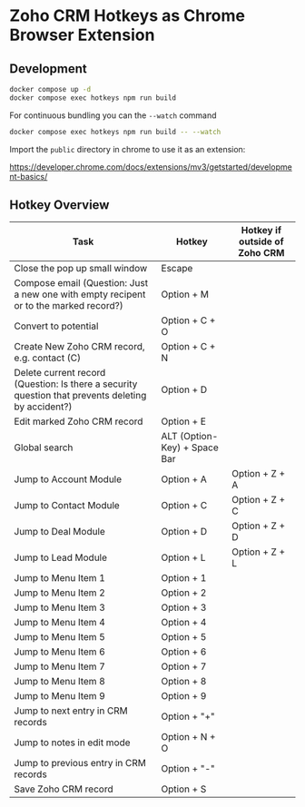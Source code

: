 # Zoho CRM Hotkeys as Chrome Browser Extension

## Development

```bash
docker compose up -d
docker compose exec hotkeys npm run build
```

For continuous bundling you can the `--watch` command

```bash
docker compose exec hotkeys npm run build -- --watch
```

Import the `public` directory in chrome to use it as an extension:

https://developer.chrome.com/docs/extensions/mv3/getstarted/development-basics/

## Hotkey Overview

| Task                                                                                               | Hotkey                       | Hotkey if outside of Zoho CRM |
| -------------------------------------------------------------------------------------------------- | ---------------------------- | ----------------------------- |
| Close the pop up small window                                                                      | Escape                       |                               |
| Compose email (Question: Just a new one with empty recipent or to the marked record?)              | Option + M                   |                               |
| Convert to potential                                                                               | Option + C + O               |                               |
| Create New Zoho CRM record, e.g. contact (C)                                                       | Option + C + N               |                               |
| Delete current record (Question: Is there a security question that prevents deleting by accident?) | Option + D                   |                               |
| Edit marked Zoho CRM record                                                                        | Option + E                   |                               |
| Global search                                                                                      | ALT (Option-Key) + Space Bar |                               |
| Jump to Account Module                                                                             | Option + A                   | Option + Z + A                |
| Jump to Contact Module                                                                             | Option + C                   | Option + Z + C                |
| Jump to Deal Module                                                                                | Option + D                   | Option + Z + D                |
| Jump to Lead Module                                                                                | Option + L                   | Option + Z + L                |
| Jump to Menu Item 1                                                                                | Option + 1                   |                               |
| Jump to Menu Item 2                                                                                | Option + 2                   |                               |
| Jump to Menu Item 3                                                                                | Option + 3                   |                               |
| Jump to Menu Item 4                                                                                | Option + 4                   |                               |
| Jump to Menu Item 5                                                                                | Option + 5                   |                               |
| Jump to Menu Item 6                                                                                | Option + 6                   |                               |
| Jump to Menu Item 7                                                                                | Option + 7                   |                               |
| Jump to Menu Item 8                                                                                | Option + 8                   |                               |
| Jump to Menu Item 9                                                                                | Option + 9                   |                               |
| Jump to next entry in CRM records                                                                  | Option + "+"                 |                               |
| Jump to notes in edit mode                                                                         | Option + N + O               |                               |
| Jump to previous entry in CRM records                                                              | Option + "-"                 |                               |
| Save Zoho CRM record                                                                               | Option + S                   |                               |
